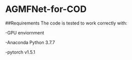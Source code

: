 # AGMFNet-for-COD


##Requirements
The code is tested to work correctly with:

-GPU enviornment

-Anaconda Python 3.7.7

-pytorch v1.5.1

